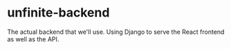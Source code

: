# unfinite-backend
The actual backend that we'll use. Using Django to serve the React frontend as well as the API. 

